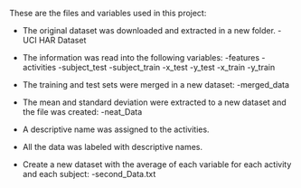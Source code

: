These are the files and variables used in this project:

- The original dataset was downloaded and extracted in a new folder.
    -UCI HAR Dataset
- The information was read into the following variables:
    -features
    -activities
    -subject_test
    -subject_train
    -x_test
    -y_test
    -x_train
    -y_train
- The training and test sets were merged in a new dataset:
    -merged_data

- The mean and standard deviation were extracted to a new dataset and the file was created:
    -neat_Data
    
- A descriptive name was assigned to the activities.

- All the data was labeled with descriptive names.
    
- Create a new dataset with the average of each variable for each activity and each subject:
    -second_Data.txt
    